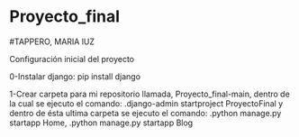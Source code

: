 # Proyecto_final
#TAPPERO, MARIA lUZ

Configuración inicial del proyecto

0-Instalar django: pip install django

1-Crear carpeta para mi repositorio llamada, Proyecto_final-main, dentro de la cual se ejecuto el comando:
  .django-admin startproject ProyectoFinal
  y dentro de ésta ultima carpeta se ejecuto el comando:
  .python manage.py startapp Home,
  .python manage.py startapp Blog
  
